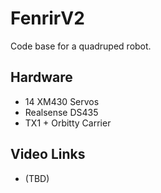 # FenrirV2
Code base for a quadruped robot.

## Hardware 
- 14 XM430 Servos
- Realsense DS435
- TX1 + Orbitty Carrier

## Video Links
- (TBD)
